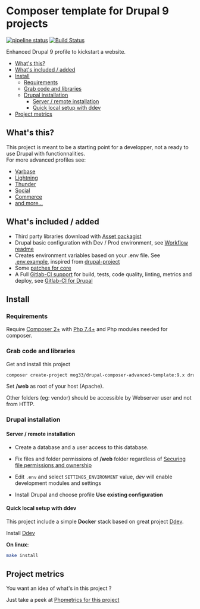 # Composer template for Drupal 9 projects

[![pipeline status](https://gitlab.com/mog33/drupal-composer-advanced-template/badges/9.x/pipeline.svg)](https://gitlab.com/mog33/drupal-composer-advanced-template/commits/9.x-dev)
[![Build Status](https://travis-ci.org/Mogtofu33/drupal-composer-advanced-template.svg?branch=9.x)](https://travis-ci.org/Mogtofu33/drupal-composer-advanced-template)

Enhanced Drupal 9 profile to kickstart a website.

- [What's this?](#whats-this)
- [What's included / added](#whats-included--added)
- [Install](#install)
  - [Requirements](#requirements)
  - [Grab code and libraries](#grab-code-and-libraries)
  - [Drupal installation](#drupal-installation)
    - [Server / remote installation](#server--remote-installation)
    - [Quick local setup with ddev](#quick-local-setup-with-ddev)
- [Project metrics](#project-metrics)

## What's this?

This project is meant to be a starting point for a developper, not a ready to
use Drupal with functionnalities.  
For more advanced profiles see:
  - [Varbase](https://www.drupal.org/project/varbase)
  - [Lightning](https://www.drupal.org/project/lightning)
  - [Thunder](https://www.drupal.org/project/thunder)
  - [Social](https://www.drupal.org/project/social)
  - [Commerce](https://www.drupal.org/project/commerce)
  - [and more...](https://www.drupal.org/project/project_distribution?f%5B0%5D=&f%5B1%5D=&f%5B2%5D=sm_core_compatibility%3A9&f%5B3%5D=sm_field_project_type%3Afull&f%5B4%5D=&f%5B5%5D=&text=&solrsort=iss_project_release_usage+desc&op=Search)

## What's included / added

- Third party libraries download with [Asset packagist](https://asset-packagist.org)
- Drupal basic configuration with Dev / Prod environment, see [Workflow readme](config/README.md)
- Creates environment variables based on your .env file. See [.env.example](./.env.example), inspired from [drupal-project](https://github.com/drupal-composer/drupal-project)
- Some [patches for core](./composer.json#L255)
- A Full [Gitlab-CI support](https://gitlab.com/mog33/gitlab-ci-drupal) for build, tests, code quality, linting, metrics and deploy, see [Gitlab-CI for Drupal](https://gitlab.com/mog33/gitlab-ci-drupal)

## Install

### Requirements

Require [Composer 2+](https://getcomposer.org) with [Php 7.4+](http://php.net/) and Php modules needed for composer.

### Grab code and libraries

Get and install this project

```bash
composer create-project mog33/drupal-composer-advanced-template:9.x drupal --stability dev --no-interaction
```
Set **/web** as root of your host (Apache).

Other folders (eg: vendor) should be accessible by Webserver user and not from HTTP.

### Drupal installation

#### Server / remote installation

- Create a database and a user access to this database.

- Fix files and folder permissions of **/web** folder regardless of [Securing file permissions and ownership](https://www.drupal.org/node/244924)

- Edit `.env` and select `SETTINGS_ENVIRONMENT` value, _dev_ will enable development modules and settings

- Install Drupal and choose profile **Use existing configuration**

#### Quick local setup with ddev

This project include a simple **Docker** stack based on great project [Ddev](https://ddev.readthedocs.io/en/latest/).

Install [Ddev](https://ddev.readthedocs.io/en/latest/#installation)

**On linux:**

```bash
make install
```

## Project metrics

You want an idea of what's in this project ?

Just take a peek at [Phpmetrics for this project](https://mog33.gitlab.io/-/drupal-composer-advanced-template/-/jobs/265433512/artifacts/reports/phpmetrics/index.html)
